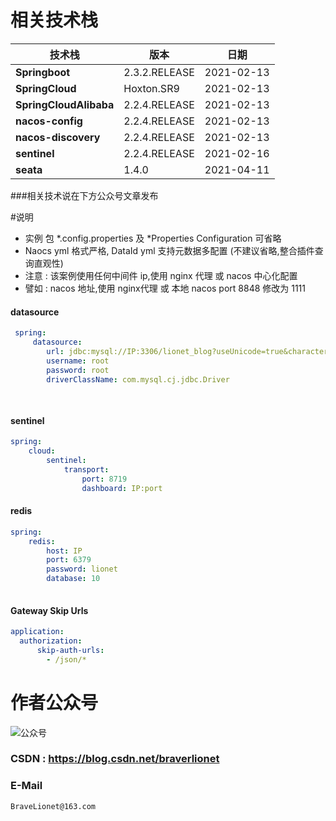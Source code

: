 
# 相关技术栈 
|     技术栈       |                       版本                 |                   日期                 |    
| -------------- | ---------------------------- | ----------------------------- |
| **Springboot**           |      2.3.2.RELEASE              |    2021-02-13    |
| **SpringCloud**          |        Hoxton.SR9               |    2021-02-13    | 
| **SpringCloudAlibaba**   |      2.2.4.RELEASE              |    2021-02-13    | 
| **nacos-config**         |      2.2.4.RELEASE              |    2021-02-13    |
| **nacos-discovery**      |      2.2.4.RELEASE              |    2021-02-13    | 
| **sentinel**             |      2.2.4.RELEASE              |    2021-02-16    |
| **seata**                |         1.4.0                   |    2021-04-11    | 



###相关技术说在下方公众号文章发布


#说明
-  实例 包  *.config.properties 及 *Properties Configuration 可省略
-  Naocs yml 格式严格, DataId yml 支持元数据多配置 (不建议省略,整合插件查询直观性)
-  注意 : 该案例使用任何中间件 ip,使用 nginx 代理 或 nacos 中心化配置
-  譬如 : nacos 地址,使用 nginx代理 或 本地 nacos port 8848 修改为 1111


####  datasource
```yaml
 spring:
     datasource: 
        url: jdbc:mysql://IP:3306/lionet_blog?useUnicode=true&characterEncoding=utf8&zeroDateTimeBehavior=convertToNull&useSSL=true&serverTimezone=GMT%2B8&allowPublicKeyRetrieval=true&useSSL=false
        username: root
        password: root
        driverClassName: com.mysql.cj.jdbc.Driver
 
    
```

#### sentinel
```yaml
spring: 
    cloud: 
        sentinel: 
            transport: 
                port: 8719
                dashboard: IP:port
```

#### redis 
```yaml
spring: 
    redis:
        host: IP
        port: 6379
        password: lionet
        database: 10
    
```

#### Gateway Skip Urls
```yaml
application:
  authorization:
      skip-auth-urls:
        - /json/*

```



# 作者公众号 
![公众号](https://img-blog.csdnimg.cn/20201003010039237.png#pic_center)

### CSDN :  https://blog.csdn.net/braverlionet 


### E-Mail
```$xslt
BraveLionet@163.com
```